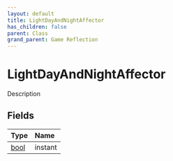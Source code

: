 ```yaml
---
layout: default
title: LightDayAndNightAffector
has_children: false
parent: Class
grand_parent: Game Reflection
---
```

# LightDayAndNightAffector
Description 

## Fields

| Type | Name |
|:-------------|:--------------|
| [bool](/docs/game-reflection/components/bool) | instant |

